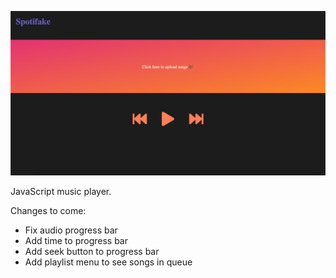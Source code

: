 ![](images/music-player.png)

JavaScript music player.

Changes to come:

- Fix audio progress bar
- Add time to progress bar
- Add seek button to progress bar
- Add playlist menu to see songs in queue
